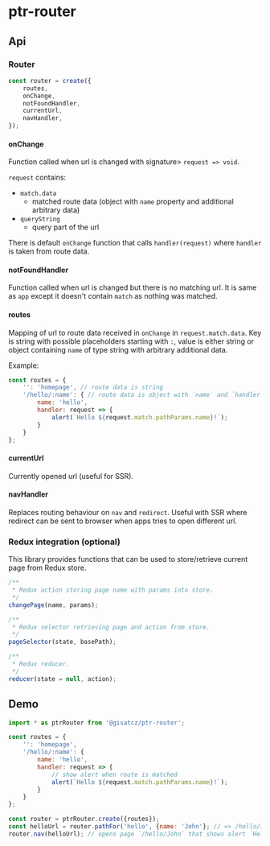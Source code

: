 # ptr-router

## Api

### Router

```js
const router = create({
	routes,
	onChange,
	notFoundHandler,
	currentUrl,
	navHandler,
});
```

#### onChange

Function called when url is changed with signature> `request => void`.

`request` contains:
- `match.data`
    - matched route data (object with `name` property and additional arbitrary data)
- `queryString`
    - query part of the url

There is default `onChange` function that calls `handler(request)` where `handler` is taken from route data.

#### notFoundHandler

Function called when url is changed but there is no matching url. It is same as `app` except it doesn't contain `match` as nothing was matched.

#### routes

Mapping of url to route data received in `onChange` in `request.match.data`. Key is string with possible placeholders starting with `:`, value is either string or object containing `name` of type string with arbitrary additional data.

Example:
```js
const routes = {
    '': 'homepage', // route data is string
    '/hello/:name': { // route data is object with `name` and `handler` properties.
        name: 'hello',
        handler: request => {
            alert(`Hello ${request.match.pathParams.name}!`);
        }
    }
};
```

#### currentUrl

Currently opened url (useful for SSR).

#### navHandler

Replaces routing behaviour on `nav` and `redirect`. Useful with SSR where redirect can be sent to browser when apps tries to open different url.

### Redux integration (optional)

This library provides functions that can be used to store/retrieve current page from Redux store.

```js
/**
 * Redux action storing page name with params into store.
 */
changePage(name, params);

/**
 * Redux selector retrieving page and action from store.
 */
pageSelector(state, basePath);

/**
 * Redux reducer.
 */
reducer(state = null, action);
```

## Demo

```js
import * as ptrRouter from '@gisatcz/ptr-router';

const routes = {
    '': 'homepage',
    '/hello/:name': {
        name: 'hello',
        handler: request => {
            // show alert when route is matched
            alert(`Hello ${request.match.pathParams.name}!`);
        }
    }
};

const router = ptrRouter.create({routes});
const helloUrl = router.pathFor('hello', {name: 'John'}; // => /hello/John
router.nav(helloUrl); // opens page `/hello/John` that shows alert `Hello John!`
```
